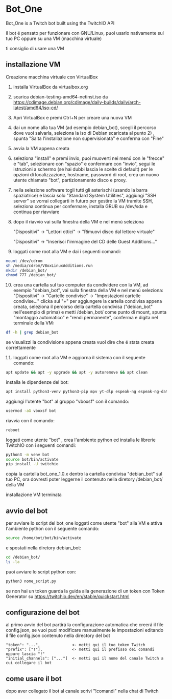 # Bot_One
Bot_One is a Twitch bot built using the TwitchIO API


il bot é pensato per funzionare con GNU/Linux, puoi usarlo nativamente sul tuo PC oppure su una VM (macchina virtuale)

ti consiglio di usare una VM

## installazione VM

Creazione macchina virtuale con VirtualBox

1) installa VirtualBox da virtualbox.org

2) scarica debian-testing-amd64-netinst.iso da https://cdimage.debian.org/cdimage/daily-builds/daily/arch-latest/amd64/iso-cd/

3) Apri VirtualBox e premi Ctrl+N per creare una nuova VM

4) dai un nome alla tua VM (ad esempio debian_bot), scegli il percorso dove vuoi salvarla, seleziona la iso di Debian scaricata al punto 2) , spunta "Salta l'installazione non supervisionata" e conferma con "Fine"

5) avvia la VM appena creata

6) seleziona "install" e premi invio, puoi muoverti nei menú con le "frecce" e "tab", selezionare con "spazio" e confermare con "invio", segui le istruzioni a schermo (se hai dubbi lascia le scelte di default) per le opzioni di localizzazione, hostname, password di root, crea un nuovo utente chiamato "bot", partizionamento disco e proxy.

7) nella selezione software togli tutti gli asterischi (usando la barra spaziatrice) e lascia solo "Standard System Utilities", aggiungi "SSH server" se vorrai collegarti in futuro per gestire la VM tramite SSH, seleziona continua per confermare, installa GRUB su /dev/sda e continua per riavviare

8) dopo il riavvio vai sulla finestra della VM e nel menú seleziona

    "Dispositivi" -> "Lettori ottici"  -> "Rimuovi disco dal lettore virtuale"
  
    "Dispositivi" -> "Inserisci l'immagine del CD delle Guest Additions..."



9) loggati come root alla VM e dai i seguenti comandi:
```bash
mount /dev/cdrom
sh /media/cdrom/VBoxLinuxAdditions.run
mkdir /debian_bot/
chmod 777 /debian_bot/
```

10) crea una cartella sul tuo computer da condividere con la VM, ad esempio "debian_bot", vai sulla finestra della VM e nel menú seleziona:
"Dispositivi" -> "Cartelle condivise" -> "Impostazioni cartelle condivise..."
clicka sul "+" per aggiungere la cartella condivisa appena creata, seleziona il percorso della cartella condivisa ("debian_bot" nell'esempio di prima) e metti /debian_bot/ come punto di mount, spunta "montaggio automatico" e "rendi permanente", conferma e digita nel terminale della VM:
```bash
df -h | grep debian_bot
```
se visualizzi la condivisione appena creata vuol dire che é stata creata correttamente

11) loggati come root alla VM e aggiorna il sistema con il seguente comando:
```bash
apt update && apt -y upgrade && apt -y autoremove && apt clean
```
installa le dipendenze del bot:
```bash
apt install python3-venv python3-pip mpv yt-dlp espeak-ng espeak-ng-data
```
aggiungi l'utente "bot" al gruppo "vboxsf" con il comando:
```bash
usermod -aG vboxsf bot
```
riavvia con il comando:
```bash
reboot
```
loggati come utente "bot" , crea l'ambiente python ed installa le librerie TwitchIO con i seguenti comandi:
```bash
python3 -m venv bot
source bot/bin/activate
pip install -U twitchio
```
copia la cartella bot_one_1.0.x dentro la cartella condivisa "debian_bot" sul tuo PC, ora dovresti poter leggerne il contenuto nella diretory /debian_bot/ della VM

installazione VM terminata


## avvio del bot
per avviare lo script del bot_one loggati come utente "bot" alla VM e attiva l'ambiente python con il seguente comando:
```bash
source /home/bot/bot/bin/activate
```
e spostati nella diretory debian_bot:
```bash
cd /debian_bot/
ls -la
```
puoi avviare lo script python con:
```bash
python3 nome_script.py
```
se non hai un token guarda la guida alla generazione di un token con Token Generator su https://twitchio.dev/en/stable/quickstart.html 

## configurazione del bot
al primo avvio del bot partirá la configurazione automatica che creerá il file config.json, se vuoi puoi modificare manualmente le impostazioni editando il file config.json contenuto nella directory del bot

    "token": "...",              <- metti qui il tuo token Twitch
    "prefix": ["!"],             <- metti qui il prefisso dei comandi oppure lascia "!"
    "initial_channels": ["..."]  <- metti qui il nome del canale Twitch a cui collegare il bot


## come usare il bot
dopo aver collegato il bot al canale scrivi "!comandi" nella chat di Twitch

